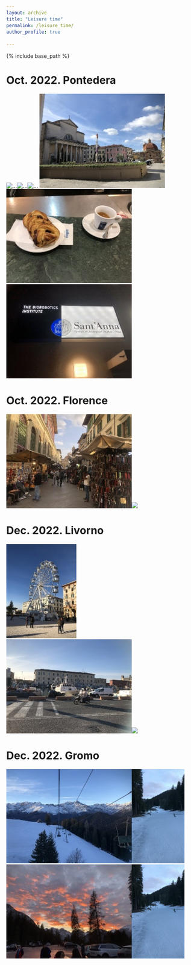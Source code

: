 ```yaml
---
layout: archive
title: "Leisure time"
permalink: /leisure_time/
author_profile: true

---
```


{% include base_path %}

Oct. 2022. Pontedera
======
<img src="{{ site.url }}/images/pontedera/1.jpg" alt="..."><img src="{{ site.url }}/images/pontedera/2.jpg" alt="..."><img src="{{ site.url }}/images/pontedera/3.jpg" alt="...">
<img src="https://github.com/zixichen007115/zixichen007115.github.io/blob/master/images/pontedera/1.jpg" height="250px"><img src="https://github.com/zixichen007115/zixichen007115.github.io/blob/master/images/pontedera/2.jpg" height="250px"><img src="https://github.com/zixichen007115/zixichen007115.github.io/blob/master/images/pontedera/3.jpg" height="250px">

Oct. 2022. Florence
======
<img src="https://github.com/zixichen007115/zixichen007115.github.io/blob/master/images/florence/1.jpg" height="250px"><img src="https://github.com/zixichen007115/zixichen007115.github.io/blob/master/images/florence/2.jpg" height="250px">

Dec. 2022. Livorno
======
<img src="https://github.com/zixichen007115/zixichen007115.github.io/blob/master/images/livorno/1.jpg" height="250px"><img src="https://github.com/zixichen007115/zixichen007115.github.io/blob/master/images/livorno/2.jpg" height="250px"><img src="https://github.com/zixichen007115/zixichen007115.github.io/blob/master/images/livorno/3.jpg" height="250px">

Dec. 2022. Gromo
======
<img src="https://github.com/zixichen007115/zixichen007115.github.io/blob/master/images/gromo/1.jpg" height="250px"><img src="https://github.com/zixichen007115/zixichen007115.github.io/blob/master/images/gromo/2.jpg" height="250px"><img src="https://github.com/zixichen007115/zixichen007115.github.io/blob/master/images/gromo/3.jpg" height="250px"><img src="https://github.com/zixichen007115/zixichen007115.github.io/blob/master/images/gromo/4.jpg" height="250px">
